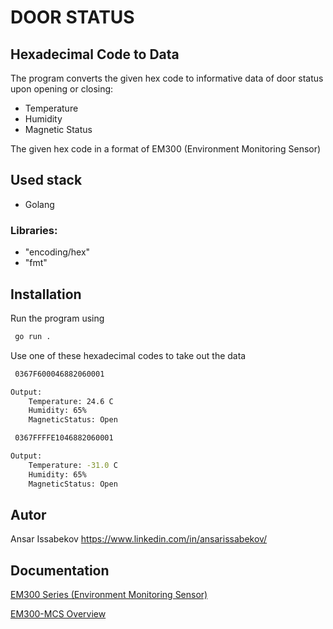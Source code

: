 
# DOOR STATUS
## Hexadecimal Code to Data

The program converts the given hex code to informative data of door status upon opening or closing:
- Temperature
- Humidity
- Magnetic Status

The given hex code in a format of EM300 (Environment
Monitoring Sensor)




## Used stack

- Golang

### Libraries:
- "encoding/hex"
-	"fmt"


## Installation

Run the program using 
```bash
 go run .
```

Use one of these hexadecimal codes to take out the data
```bash
 0367F600046882060001

Output: 
    Temperature: 24.6 C
    Humidity: 65%
    MagneticStatus: Open

 0367FFFFE1046882060001

Output: 
    Temperature: -31.0 C
    Humidity: 65%
    MagneticStatus: Open
```
## Autor
Ansar Issabekov
https://www.linkedin.com/in/ansarissabekov/


## Documentation

[EM300 Series (Environment Monitoring Sensor)](https://resource.milesight-iot.com/milesight/document/em300-series-user-guide-en.pdf)

[EM300-MCS Overview](https://www.milesight-iot.com/lorawan/sensor/em300-mcs/)



